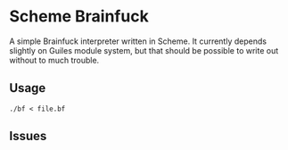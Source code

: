 # Scheme Brainfuck
A simple Brainfuck interpreter written in Scheme.
It currently depends slightly on Guiles module system, but that should
be possible to write out without to much trouble.

## Usage
	./bf < file.bf

## Issues

